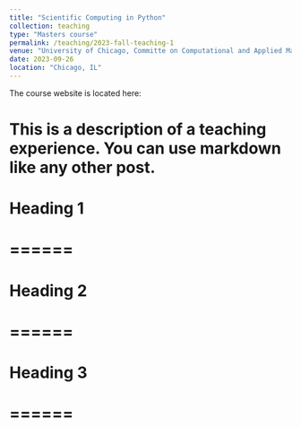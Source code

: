 ```yaml
---
title: "Scientific Computing in Python"
collection: teaching
type: "Masters course"
permalink: /teaching/2023-fall-teaching-1
venue: "University of Chicago, Committe on Computational and Applied Mathematics"
date: 2023-09-26
location: "Chicago, IL"
---
```


The course website is located here:

# This is a description of a teaching experience. You can use markdown like any other post.

# Heading 1

# ======

# Heading 2

# ======

# Heading 3

# ======
